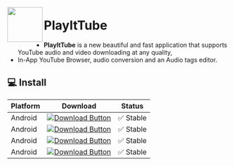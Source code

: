 <a href="https://playittube.thetechify.com"><img src="https://i.imgur.com/KSLld0Q.png" align="left" height="80" width="80" ></a>
# PlayItTube
- **PlayItTube** is a new beautiful and fast application that supports YouTube audio and video downloading at any quality, 
- In-App YouTube Browser, audio conversion and an Audio tags editor.
 
## 💻 Install 

| Platform | Download | Status |
|----------|----------|--------|
| Android    |[![Download Button](https://img.shields.io/github/v/release/thetechify/playittube?color=7885FF&label=Android-Full&logo=android&style=for-the-badge)](https://github.com/thetechify/playittube/releases/download/v2.0.1/Playittube201fat.apk)| ✅ Stable | 
| Android    |[![Download Button](https://img.shields.io/github/v/release/thetechify/playittube?color=7885FF&label=Android-ARM64-V8A&logo=android&style=for-the-badge)](https://github.com/thetechify/playittube/releases/download/v2.0.1/playittube201-arm64-v8a-release.apk)| ✅ Stable | 
| Android    |[![Download Button](https://img.shields.io/github/v/release/thetechify/playittube?color=7885FF&label=Android-ARM-V7A&logo=android&style=for-the-badge)](https://github.com/thetechify/playittube/releases/download/v2.0.1/playittube201-armeabi-v7a-release.apk)| ✅ Stable | 
| Android    |[![Download Button](https://img.shields.io/github/v/release/thetechify/playittube?color=7885FF&label=Android-X86_64&logo=android&style=for-the-badge)](https://github.com/thetechify/playittube/releases/download/v2.0.1/playittube201-x86_64-release.apk)| ✅ Stable | 
